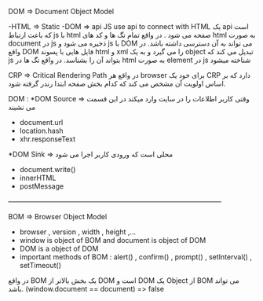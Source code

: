 DOM => Document Object Model 

 -HTML => Static 
 -DOM => api 
JS use api to connect with HTML
یک api است که باعث ارتباط js با html صفحه می شود .
در واقع تمام تگ ها و کد های html به صورت document در js ذخیره می شود و js با DOM می تواند به آن دسترسی داشته باشد.
در واقع DOM فایل هایی با پسوند html و xml را می گیرد و به یک object تبدیل می کند که js بتواند آن را بشناسد.
در واقع تگ ها در html به صورت element در js شناخته میشود


CRP => Critical Rendering Path
در واقع هر browser برای خود یک CRP دارد که بر اساس اولویت آن مشخص می کند که کدام بخش صفحه ابتدا رندر گرفته شود.

DOM : 
*DOM Source => وقتی کاربر اطلاعات را در سایت وارد میکند در این قسمت می نشیند 
  - document.url
  - location.hash 
  - xhr.responseText

*DOM Sink => محلی است که ورودی کاربر اجرا می شود
  - document.write()
  - innerHTML
  - postMessage

———————————————————————————————

BOM => Browser Object Model 

 - browser , version , width , height ,... 
 - window is object of BOM and document is object of DOM 
 - DOM is a object of DOM
 - important methods of BOM : 
    alert() , confirm() , prompt() , setInterval() , setTimeout()

   
در واقع BOM یک بخش بالاتر از DOM است و DOM یک Object از BOM می تواند باشد.
(window.document == document) => false
